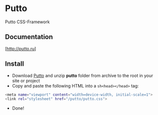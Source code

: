 Putto
=====

Putto CSS-Framework

Documentation
----
[http://putto.ru]


Install
----

 - Download [Putto] and unzip **putto** folder from archive to the root in your site or project
 - Copy and paste the following HTML into a ```sh<head></head>``` tag:

```sh
<meta name="viewport" content="width=device-width, initial-scale=1">
<link rel="stylesheet" href="/putto/putto.css">
```
 - Done!

[http://putto.ru]:https://github.com/RDmitriev/Putto/archive/master.zip
[Putto]:https://github.com/RDmitriev/Putto/archive/master.zip